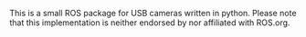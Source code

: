 This is a small ROS package for USB cameras  written in python.
Please note that this implementation is neither endorsed by nor affiliated with ROS.org.
